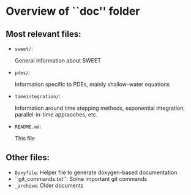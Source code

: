 
# Overview of ``doc'' folder

## Most relevant files:

* ``sweet/``:

    General information about SWEET

* ``pdes/``:

    Information specific to PDEs, mainly shallow-water equations

* ``timeintegration/``:

    Information around time stepping methods, exponential integration, parallel-in-time appraoches, etc.

* ``README.md``:

    This file

## Other files:

* ``Doxyfile``: Helper file to generate doxygen-based documentation
* ``git_commands.txt'': Some important git commands
* ``_archive``: Older documents